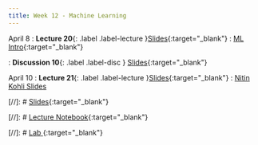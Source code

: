 ```yaml
---
title: Week 12 - Machine Learning
---
```


April 8
: **Lecture 20**{: .label .label-lecture }[Slides](https://docs.google.com/presentation/d/1De0gsWefaXdYCT7NFfP3KYQyqHEvONKDsSBmlpZiVBM/edit?usp=sharing){:target="_blank"}
: [ML Intro](https://datahub.berkeley.edu/hub/user-redirect/git-pull?repo=https%3A%2F%2Fgithub.com%2FUCB-Econ-148%2Fecon148-sp25&branch=main&urlpath=lab%2Ftree%2Fecon148-sp25%2Flec%2Flec12.1%2FMLDemo_Credit.ipynb){:target="_blank"} 





: **Discussion 10**{: .label .label-disc } [Slides](https://docs.google.com/presentation/d/1b7m9GdUCOkLQQ6bmAZKCUxwqlSTIQp5hg0CTk_rHl8w/edit?usp=sharing){:target="_blank"} 

April 10
: **Lecture 21**{: .label .label-lecture }[Slides](https://docs.google.com/presentation/d/1De0gsWefaXdYCT7NFfP3KYQyqHEvONKDsSBmlpZiVBM/edit?usp=sharing){:target="_blank"}
: [Nitin Kohli Slides](https://docs.google.com/presentation/d/1lKqmVBiJIUzFUCB714eIbIVpNaUCBQGf/edit?usp=sharing&ouid=101663326369712854499&rtpof=true&sd=true)


[//]: # [Slides](){:target="_blank"} 

[//]: # [Lecture Notebook](){:target="_blank"} 

[//]: # [Lab ](){:target="_blank"} 

